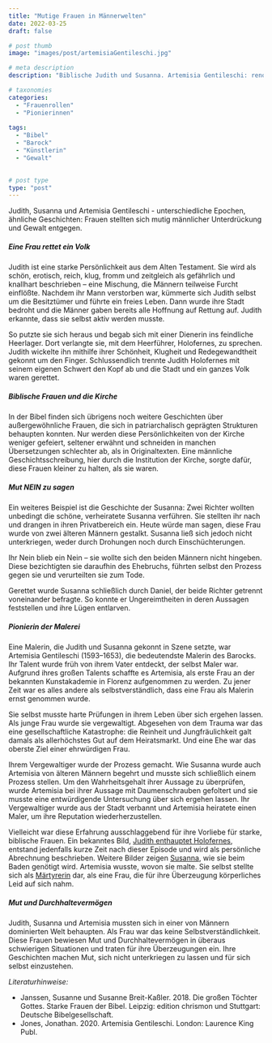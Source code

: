 ```yaml
---
title: "Mutige Frauen in Männerwelten"
date: 2022-03-25
draft: false

# post thumb
image: "images/post/artemisiaGentileschi.jpg"

# meta description
description: "Biblische Judith und Susanna. Artemisia Gentileschi: renommierte, italienische Barockmalerin. Starke und mutige Frauen behaupten sich, behalten ihre Würde."

# taxonomies
categories:
  - "Frauenrollen"
  - "Pionierinnen"
  
tags:
  - "Bibel"
  - "Barock"
  - "Künstlerin"
  - "Gewalt"
 

# post type
type: "post"
---
```


Judith, Susanna und Artemisia Gentileschi - unterschiedliche Epochen, ähnliche Geschichten: Frauen stellten sich mutig männlicher Unterdrückung und Gewalt entgegen.

##### Eine Frau rettet ein Volk

Judith ist eine starke Persönlichkeit aus dem Alten Testament. Sie wird als schön, erotisch, reich, klug, fromm und zeitgleich als gefährlich und knallhart beschrieben – eine Mischung, die Männern teilweise Furcht einflößte. Nachdem ihr Mann verstorben war, kümmerte sich Judith selbst um die Besitztümer und führte ein freies Leben. Dann wurde ihre Stadt bedroht und die Männer gaben bereits alle Hoffnung auf Rettung auf. Judith erkannte, dass sie selbst aktiv werden musste. 

So putzte sie sich heraus und begab sich mit einer Dienerin ins feindliche Heerlager. Dort verlangte sie, mit dem Heerführer, Holofernes, zu sprechen. Judith wickelte ihn mithilfe ihrer Schönheit, Klugheit und Redegewandtheit gekonnt um den Finger. Schlussendlich trennte Judith Holofernes mit seinem eigenen Schwert den Kopf ab und die Stadt und ein ganzes Volk waren gerettet.

##### Biblische Frauen und die Kirche

In der Bibel finden sich übrigens noch weitere Geschichten über außergewöhnliche Frauen, die sich in patriarchalisch geprägten Strukturen behaupten konnten. Nur werden diese Persönlichkeiten von der Kirche weniger gefeiert, seltener erwähnt und schneiden in manchen Übersetzungen schlechter ab, als in Originaltexten. Eine männliche Geschichtsschreibung, hier durch die Institution der Kirche, sorgte dafür, diese Frauen kleiner zu halten, als sie waren.

##### Mut NEIN zu sagen

Ein weiteres Beispiel ist die Geschichte der Susanna: Zwei Richter wollten unbedingt die schöne, verheiratete Susanna verführen. Sie stellten ihr nach und drangen in ihren Privatbereich ein. Heute würde man sagen, diese Frau wurde von zwei älteren Männern gestalkt. Susanna ließ sich jedoch nicht unterkriegen, weder durch Drohungen noch durch Einschüchterungen. 

Ihr Nein blieb ein Nein – sie wollte sich den beiden Männern nicht hingeben. Diese bezichtigten sie daraufhin des Ehebruchs, führten selbst den Prozess gegen sie und verurteilten sie zum Tode. 

Gerettet wurde Susanna schließlich durch Daniel, der beide Richter getrennt voneinander befragte. So konnte er Ungereimtheiten in deren Aussagen feststellen und ihre Lügen entlarven.

##### Pionierin der Malerei

Eine Malerin, die Judith und Susanna gekonnt in Szene setzte, war Artemisia Gentileschi (1593–1653), die bedeutendste Malerin des Barocks. Ihr Talent wurde früh von ihrem Vater entdeckt, der selbst Maler war. Aufgrund ihres großen Talents schaffte es Artemisia, als erste Frau an der bekannten Kunstakademie in Florenz aufgenommen zu werden. Zu jener Zeit war es alles andere als selbstverständlich, dass eine Frau als Malerin ernst genommen wurde.

Sie selbst musste harte Prüfungen in ihrem Leben über sich ergehen lassen. Als junge Frau wurde sie vergewaltigt. Abgesehen von dem Trauma war das eine gesellschaftliche Katastrophe: die Reinheit und Jungfräulichkeit galt damals als allerhöchstes Gut auf dem Heiratsmarkt. Und eine Ehe war das oberste Ziel einer ehrwürdigen Frau. 

Ihrem Vergewaltiger wurde der Prozess gemacht. Wie Susanna wurde auch Artemisia von älteren Männern begehrt und musste sich schließlich einem Prozess stellen. Um den Wahrheitsgehalt ihrer Aussage zu überprüfen, wurde Artemisia bei ihrer Aussage mit Daumenschrauben gefoltert und sie musste eine entwürdigende Untersuchung über sich ergehen lassen. Ihr Vergewaltiger wurde aus der Stadt verbannt und Artemisia heiratete einen Maler, um ihre Reputation wiederherzustellen. 

Vielleicht war diese Erfahrung ausschlaggebend für ihre Vorliebe für starke, biblische Frauen. Ein bekanntes Bild, [Judith enthauptet Holofernes](https://capodimonte.cultura.gov.it/litalia-chiamo-capodimonte-oggi-racconta-giuditta-decapita-oloferne-di-artemisia-gentileschi/), entstand jedenfalls kurze Zeit nach dieser Episode und wird als persönliche Abrechnung beschrieben. Weitere Bilder zeigen [Susanna](https://de.wikipedia.org/wiki/Artemisia_Gentileschi#/media/Datei:Susanna_and_the_Elders.jpg), wie sie beim Baden genötigt wird. Artemisia wusste, wovon sie malte. Sie selbst stellte sich als [Märtyrerin](http://www.the-athenaeum.org/art/detail.php?ID=23446) dar, als eine Frau, die für ihre Überzeugung körperliches Leid auf sich nahm.

##### Mut und Durchhaltevermögen

Judith, Susanna und Artemisia mussten sich in einer von Männern dominierten Welt behaupten. Als Frau war das keine Selbstverständlichkeit. Diese Frauen bewiesen Mut und Durchhaltevermögen in überaus schwierigen Situationen und traten für ihre Überzeugungen ein. Ihre Geschichten machen Mut, sich nicht unterkriegen zu lassen und für sich selbst einzustehen.


*Literaturhinweise:*
- Janssen, Susanne und Susanne Breit-Kaßler. 2018. Die großen Töchter Gottes. Starke Frauen der Bibel. Leipzig: edition chrismon und Stuttgart: Deutsche Bibelgesellschaft.
- Jones, Jonathan. 2020. Artemisia Gentileschi. London: Laurence King Publ.
